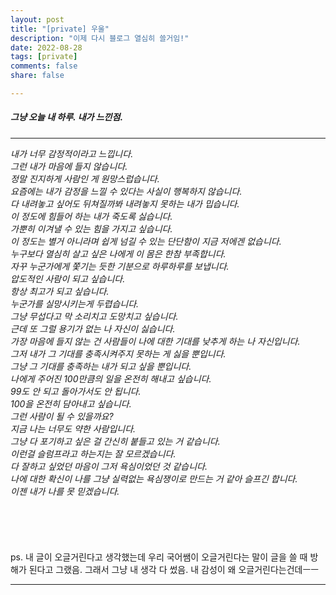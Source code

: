 ```yaml
---
layout: post
title: "[private] 우울"
description: "이제 다시 블로그 열심히 쓸거임!"
date: 2022-08-28
tags: [private]
comments: false
share: false

---
```


<h5> 그냥 오늘 내 하루. 내가 느낀점. </h5>

--- 

*내가 너무 감정적이라고 느낍니다. <br>
그런 내가 마음에 들지 않습니다.<br>
정말 진지하게 사람인 게 원망스럽습니다.<br>
요즘에는 내가 감정을 느낄 수 있다는 사실이 행복하지 않습니다.<br>
다 내려놓고 싶어도 뒤쳐질까봐 내려놓지 못하는 내가 밉습니다.<br>
이 정도에 힘들어 하는 내가 죽도록 싫습니다.<br>
가뿐히 이겨낼 수 있는 힘을 가지고 싶습니다.<br>
이 정도는 별거 아니라며 쉽게 넘길 수 있는 단단함이 지금 저에겐 없습니다.<br>
누구보다 열심히 살고 싶은 나에게 이 몸은 한참 부족합니다.<br>
자꾸 누군가에게 쫓기는 듯한 기분으로 하루하루를 보냅니다.<br>
압도적인 사람이 되고 싶습니다.<br>
항상 최고가 되고 싶습니다.<br>
누군가를 실망시키는게 두렵습니다.<br>
그냥 무섭다고 막 소리치고 도망치고 싶습니다.<br>
근데 또 그럴 용기가 없는 나 자신이 싫습니다.<br>
가장 마음에 들지 않는 건 사람들이 나에 대한 기대를 낮추게 하는 나 자신입니다.<br>
그저 내가 그 기대를 충족시켜주지 못하는 게 싫을 뿐입니다.<br>
그냥 그 기대를 충족하는 내가 되고 싶을 뿐입니다.<br>
나에게 주어진 100만큼의 일을 온전히 해내고 싶습니다.<br>
99도 안 되고 돌아가서도 안 됩니다.<br>
100을 온전히 담아내고 싶습니다.<br>
그런 사람이 될 수 있을까요?<br>
지금 나는 너무도 약한 사람입니다.<br>
그냥 다 포기하고 싶은 걸 간신히 붙들고 있는 거 같습니다.<br>
이런걸 슬럼프라고 하는지는 잘 모르겠습니다.<br>
다 잘하고 싶었던 마음이 그저 욕심이었던 것 같습니다.<br>
나에 대한 확신이 나를 그냥 실력없는 욕심쟁이로 만드는 거 같아 슬프긴 합니다.<br>
이젠 내가 나를 못 믿겠습니다.<br>*
<br>
<br>
<br>
<br>
<br>
ps. 내 글이 오글거린다고 생각했는데 우리 국어쌤이 오글거린다는 말이 글을 쓸 때 방해가 된다고 그랬음. 그래서 그냥 내 생각 다 썼음. 내 감성이 왜 오글거린다는건데ㅡㅡ

--- 
